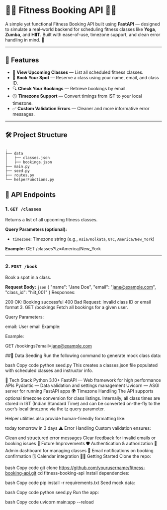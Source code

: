 # 🧘‍♀️ Fitness Booking API 🏋️‍♂️

A simple yet functional Fitness Booking API built using **FastAPI** — designed to simulate a real-world backend for scheduling fitness classes like **Yoga**, **Zumba**, and **HIIT**. Built with ease-of-use, timezone support, and clean error handling in mind. 💪

---

## 🚀 Features

- 📅 **View Upcoming Classes** — List all scheduled fitness classes.
- 📝 **Book Your Spot** — Reserve a class using your name, email, and class ID.
- 🔍 **Check Your Bookings** — Retrieve bookings by email.
- 🕒 **Timezone Support** — Convert timings from IST to your local timezone.
- ✅ **Custom Validation Errors** — Cleaner and more informative error messages.

---

## 🛠️ Project Structure

```
.
├── data
│   ├── classes.json
│   ├── bookings.json
├── main.py
├── seed.py
├── routes.py
└── helperFunctions.py
```

## 📌 API Endpoints

### 1. `GET /classes`

Returns a list of all upcoming fitness classes.

**Query Parameters (optional):**
- `timezone`: Timezone string (e.g., `Asia/Kolkata`, `UTC`, `America/New_York`)

**Example:**
GET /classes?tz=America/New_York


---

### 2. `POST /book`

Book a spot in a class.

**Request Body:**
`json`
{
  "name": "Jane Doe",
  "email": "jane@example.com",
  "class_id": "hiit_001"
}
Responses:

200 OK: Booking successful
400 Bad Request: Invalid class ID or email format
3. GET /bookings
Fetch all bookings for a given user.

Query Parameters:

email: User email
Example:

Example:

GET /bookings?email=jane@example.com


##🧪 Data Seeding
Run the following command to generate mock class data:

bash
Copy code
python seed.py
This creates a classes.json file populated with scheduled classes and instructor info.

🔧 Tech Stack
Python 3.10+
FastAPI — Web framework for high performance APIs
Pydantic — Data validation and settings management
Uvicorn — ASGI server for running FastAPI apps
🌍 Timezone Handling
The API supports optional timezone conversion for class listings. Internally, all class times are stored in IST (Indian Standard Time) and can be converted on-the-fly to the user’s local timezone via the tz query parameter.

Helper utilities also provide human-friendly formatting like:

today
tomorrow
in 3 days
⚠️ Error Handling
Custom validation ensures:

Clean and structured error messages
Clear feedback for invalid emails or booking issues
📂 Future Improvements
🛡️ Authentication & authorization
📅 Admin dashboard for managing classes
📧 Email notifications on booking confirmation
🗓️ Calendar integration
🧑‍💻 Getting Started
Clone the repo:

bash
Copy code
git clone https://github.com/yourusername/fitness-booking-api.git
cd fitness-booking-api
Install dependencies:

bash
Copy code
pip install -r requirements.txt
Seed mock data:

bash
Copy code
python seed.py
Run the app:

bash
Copy code
uvicorn main:app --reload
